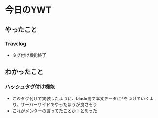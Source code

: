 # 今日のYWT

## やったこと

### Travelog

- タグ付け機能終了

## わかったこと

### ハッシュタグ付け機能

- このタグ付けで実装したように、blade側で本文データに#をつけていくより、サーバーサイドでやったほうが良さそう
- これがメンターの言ってたことか！と思った
